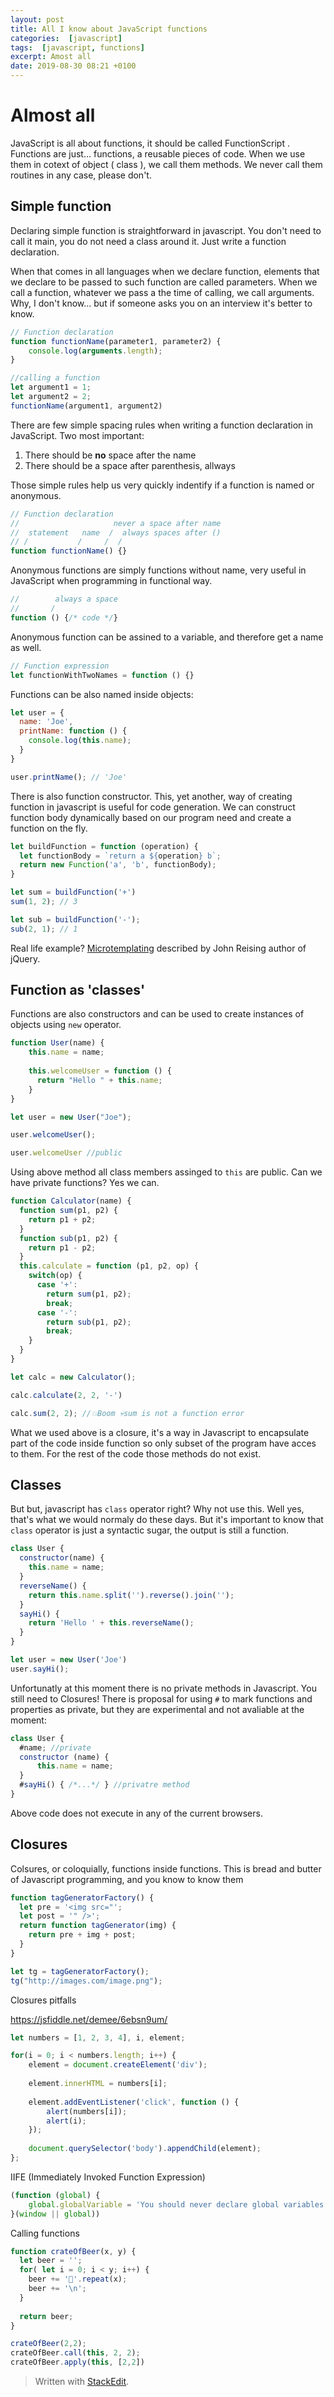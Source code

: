 ```yaml
---
layout: post
title: All I know about JavaScript functions
categories:  [javascript]
tags:  [javascript, functions]
excerpt: Amost all
date: 2019-08-30 08:21 +0100
---
```

# Almost all

JavaScript is all about functions,  it should be called FunctionScript . Functions are just... functions, a reusable pieces of code. When we use them in cotext of object ( class ), we call them methods. We never call them routines in any case, please don't. 


## Simple function
Declaring simple function is straightforward in javascript. You don't need to call it main, you do not need a class around it. Just write a function declaration. 

When that comes in all languages when we declare function, elements that we declare to be passed to such function are called parameters. When we call a function, whatever we pass a the time of calling, we call arguments. Why, I don't know... but if someone asks you on an interview it's better to know. 


```javascript
// Function declaration
function functionName(parameter1, parameter2) {
    console.log(arguments.length);
}

//calling a function 
let argument1 = 1; 
let argument2 = 2; 
functionName(argument1, argument2)
```

There are few simple spacing rules when writing a function declaration in JavaScript. Two most important: 

1. There should be **no** space after the name
2. There should be a space after parenthesis, allways

Those simple rules help us very quickly indentify if a function is named or anonymous. 
```javascript
// Function declaration
//                     never a space after name 
//  statement   name  /  always spaces after ()
// /           /     /  /
function functionName() {}
```

Anonymous functions are simply functions without name, very useful in JavaScript when programming in functional way. 

```javascript
//        always a space
//       /   
function () {/* code */}
```

Anonymous function can be assined to a variable, and therefore get a name as well. 

```javascript
// Function expression
let functionWithTwoNames = function () {}
```
Functions can be also named inside objects: 
```javascript
let user = {
  name: 'Joe',
  printName: function () {
	console.log(this.name);
  }
}

user.printName(); // 'Joe'
```

There is also function constructor. This, yet another, way of creating function in javascript is useful for code generation. We can construct function body dynamically based on our program need and create a function on the fly. 

```javascript
let buildFunction = function (operation) {
  let functionBody = `return a ${operation} b`;
  return new Function('a', 'b', functionBody);
}

let sum = buildFunction('+')
sum(1, 2); // 3

let sub = buildFunction('-');
sub(2, 1); // 1
```

Real life example? [Microtemplating](https://johnresig.com/blog/javascript-micro-templating/) described by John Reising author of jQuery. 

## Function as 'classes'
Functions are also constructors and can be used to create instances of objects using `new` operator. 

```javascript
function User(name) {
    this.name = name;
  
    this.welcomeUser = function () {
      return "Hello " + this.name;
    }
}

let user = new User("Joe");

user.welcomeUser();

user.welcomeUser //public 

``` 
Using above method all class members assinged to `this` are public. Can we have private functions? Yes we can. 

```javascript
function Calculator(name) {
  function sum(p1, p2) {
    return p1 + p2; 
  }
  function sub(p1, p2) {
    return p1 - p2; 
  }
  this.calculate = function (p1, p2, op) {
    switch(op) {
      case '+': 
        return sum(p1, p2);
        break;
      case '-': 
        return sub(p1, p2);
        break;
    }
  }
}

let calc = new Calculator();

calc.calculate(2, 2, '-')

calc.sum(2, 2); //💥Boom 💀sum is not a function error 
```
What we used above is a closure, it's a way in Javascript to encapsulate part of the code inside function so only subset of the program have acces to them. For the rest of the code those methods do not exist. 

## Classes
But but, javascript has `class` operator right? Why not use this. Well yes, that's what we would normaly do these days. But it's important to know that `class` operator is just a syntactic sugar, the output is still a function. 

```javascript
class User {
  constructor(name) {
    this.name = name;
  }
  reverseName() {
    return this.name.split('').reverse().join('');
  }
  sayHi() {
    return 'Hello ' + this.reverseName();
  }
}

let user = new User('Joe')
user.sayHi();
```
Unfortunatly at this moment there is no private methods in Javascript. You still need to 
Closures! There is proposal for using `#` to mark functions and properties as private, but they are experimental and not avaliable at the moment: 

```javascript
class User {
  #name; //private   
  constructor (name) {
	  this.name = name;
  }
  #sayHi() { /*...*/ } //privatre method
}
```

Above code does not execute in any of the current browsers. 

## Closures

Colsures, or coloquially, functions inside functions. This is bread and butter of Javascript programming, and you know to know them

```javascript
function tagGeneratorFactory() {
  let pre = '<img src="';
  let post = '" />';
  return function tagGenerator(img) {
    return pre + img + post; 
  } 
}

let tg = tagGeneratorFactory();
tg("http://images.com/image.png");
```

Closures pitfalls 

https://jsfiddle.net/demee/6ebsn9um/

```javascript
let numbers = [1, 2, 3, 4], i, element;

for(i = 0; i < numbers.length; i++) {
    element = document.createElement('div');
    
    element.innerHTML = numbers[i];
    
    element.addEventListener('click', function () {
        alert(numbers[i]);
        alert(i);
    });
    
    document.querySelector('body').appendChild(element);
};
```

IIFE (Immediately Invoked Function Expression) 

```javascript
(function (global) {
    global.globalVariable = 'You should never declare global variables';
}(window || global))
```

Calling functions

```javascript
function crateOfBeer(x, y) {
  let beer = '';
  for( let i = 0; i < y; i++) {
    beer += '🍺'.repeat(x);
    beer += '\n';
  }
  
  return beer;
}

crateOfBeer(2,2);
crateOfBeer.call(this, 2, 2);
crateOfBeer.apply(this, [2,2])
```





> Written with [StackEdit](https://stackedit.io/). 
<!--stackedit_data:
eyJoaXN0b3J5IjpbLTIxMDY3NTUzOTksLTE4NjczODUxMjksMT
M1ODQwOTE0NCw1OTQzMDEyMDUsLTE2MTg3MTY5NTgsLTIwMDI5
ODE2OTIsNzU0NDU2ODMyLC0xMTE0NjA2NTU4LC0xNzY3MTM4MT
UyLDY0MTE5MDkxMSwxOTEwNzIyNDA4LDYwMTEwOTkzNSwtMTEw
NzEyNDI2MiwxMjQ3MTIyMzQwXX0=
-->